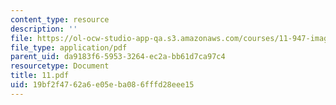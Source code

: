 ```yaml
---
content_type: resource
description: ''
file: https://ol-ocw-studio-app-qa.s3.amazonaws.com/courses/11-947-imaging-the-city-the-place-of-media-in-city-design-and-development-fall-1998/19bf2f4762a6e05eba086fffd28eee15_11.pdf
file_type: application/pdf
parent_uid: da9183f6-5953-3264-ec2a-bb61d7ca97c4
resourcetype: Document
title: 11.pdf
uid: 19bf2f47-62a6-e05e-ba08-6fffd28eee15
---
```

